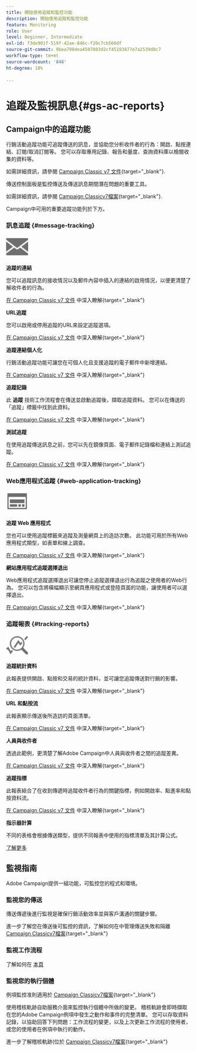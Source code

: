 ```yaml
---
title: 開始使用追蹤和監控功能
description: 開始使用追蹤和監控功能
feature: Monitoring
role: User
level: Beginner, Intermediate
exl-id: f3de901f-519f-42ae-846c-f20c7cb560df
source-git-commit: 9bea7904ea4507083d2cf45193877e7a2539d0c7
workflow-type: tm+mt
source-wordcount: '848'
ht-degree: 18%

---
```


# 追蹤及監視訊息{#gs-ac-reports}

## Campaign中的追蹤功能

行銷活動追蹤功能可追蹤傳送的訊息，並協助您分析收件者的行為：開啟、點按連結、訂閱/取消訂閱等。 您可以存取專用記錄、報告和量度、查詢資料庫以檢閱收集的資料等。

如需詳細資訊，請參閱 [Campaign Classic v7 文件](https://experienceleague.adobe.com/docs/campaign-classic/using/getting-started/profile-management/editing-a-profile.html?lang=en#tracking-tab){target="_blank"}.

傳送控制面板是監控傳送及傳送訊息期間潛在問題的重要工具。

如需詳細資訊，請參閱 [Campaign Classicv7檔案](https://experienceleague.adobe.com/docs/campaign-classic/using/sending-messages/monitoring-deliveries/delivery-dashboard.html?lang=en#sending-messages){target="_blank"}.

Campaign中可用的重要追蹤功能列於下方。

### 訊息追蹤 {#message-tracking}

<img src="assets/do-not-localize/icon-message-tracking.svg" width="60px">

**追蹤的連結**

您可以追蹤訊息的接收情況以及郵件內容中插入的連結的啟用情況，以便更清楚了解收件者的行為。

[在 Campaign Classic v7 文件](https://experienceleague.adobe.com/docs/campaign-classic/using/sending-messages/tracking-messages/how-to-configure-tracked-links.html?lang=en#sending-messages) 中深入瞭解{target="_blank"}

**URL追蹤**

您可以啟用或停用追蹤的URL來設定追蹤選項。

[在 Campaign Classic v7 文件](https://experienceleague.adobe.com/docs/campaign-classic/using/sending-messages/tracking-messages/personalizing-url-tracking.html?lang=en#sending-messages) 中深入瞭解{target="_blank"}


**追蹤連結個人化**

行銷活動追蹤功能可讓您在可個人化且支援追蹤的電子郵件中新增連結。

[在 Campaign Classic v7 文件](https://experienceleague.adobe.com/docs/campaign-classic/using/sending-messages/tracking-messages/tracking-personalized-links/tracking-personalized-links.html?lang=en#sending-messages) 中深入瞭解{target="_blank"}

**追蹤記錄**

此 **追蹤** 技術工作流程會在傳送並啟動追蹤後，擷取追蹤資料。 您可以在傳送的「追蹤」標籤中找到此資料。

[在 Campaign Classic v7 文件](https://experienceleague.adobe.com/docs/campaign-classic/using/sending-messages/tracking-messages/accessing-the-tracking-logs.html?lang=en#sending-messages) 中深入瞭解{target="_blank"}

**測試追蹤**

在使用追蹤傳送訊息之前，您可以先在鏡像頁面、電子郵件記錄檔和連結上測試追蹤。

[在 Campaign Classic v7 文件](https://experienceleague.adobe.com/docs/campaign-classic/using/sending-messages/tracking-messages/testing-tracking.html?lang=en#sending-messages) 中深入瞭解{target="_blank"}

### Web應用程式追蹤 {#web-application-tracking}

<img src="assets/do-not-localize/icon-web-app.svg" width="60px">

**追蹤 Web 應用程式**

您也可以使用追蹤標籤來追蹤及測量網頁上的造訪次數。 此功能可用於所有Web應用程式類型，如表單和線上調查。

[在 Campaign Classic v7 文件](https://experienceleague.adobe.com/docs/campaign-classic/using/designing-content/web-applications/tracking-a-web-application.html?lang=en#designing-content) 中深入瞭解{target="_blank"}

**網站應用程式追蹤選擇退出**

Web應用程式追蹤選擇退出可讓您停止追蹤選擇退出行為追蹤之使用者的Web行為。 您可以包含將橫幅顯示至網頁應用程式或登陸頁面的功能，讓使用者可以選擇退出。

[在 Campaign Classic v7 文件](https://experienceleague.adobe.com/docs/campaign-classic/using/designing-content/web-applications/web-application-tracking-opt-out.html?lang=en#designing-content) 中深入瞭解{target="_blank"}

### 追蹤報表 {#tracking-reports}

<img src="assets/do-not-localize/icon_monitor.svg" width="60px">

**追蹤統計資料**

此報表提供開啟、點按和交易的統計資料，並可讓您追蹤傳送對行銷的影響。

[在 Campaign Classic v7 文件](https://experienceleague.adobe.com/docs/campaign-classic/using/sending-messages/tracking-messages/about-message-tracking.html?lang=en#tracking-reports) 中深入瞭解{target="_blank"}

**URL 和點按流**

此報表顯示傳送後所造訪的頁面清單。

[在 Campaign Classic v7 文件](https://experienceleague.adobe.com/docs/campaign-classic/using/reporting/reports-on-deliveries/delivery-reports.html?lang=en#urls-and-click-streams) 中深入瞭解{target="_blank"}

**人員與收件者**

透過此範例，更清楚了解Adobe Campaign中人員與收件者之間的追蹤差異。

[在 Campaign Classic v7 文件](https://experienceleague.adobe.com/docs/campaign-classic/using/reporting/reports-on-deliveries/person-people-recipients.html?lang=en#reporting) 中深入瞭解{target="_blank"}

**追蹤指標**

此報表結合了在收到傳遞時追蹤收件者行為的關鍵指標，例如開啟率、點進率和點按資料流。

[在 Campaign Classic v7 文件](https://experienceleague.adobe.com/docs/campaign-classic/using/reporting/reports-on-deliveries/delivery-reports.html?lang=en#reporting) 中深入瞭解{target="_blank"}

**指示器計算**

不同的表格會根據傳送類型，提供不同報表中使用的指標清單及其計算公式。

[了解更多](../reporting/metrics-calculation.md)

## 監視指南

Adobe Campaign提供一組功能，可監控您的程式和環境。

### 監視您的傳送

傳送傳遞後進行監視是確保行銷活動效率並與客戶溝通的關鍵步驟。 

進一步了解您在傳送後可監控的資訊，了解如何在中管理傳送失敗和隔離 [Campaign Classicv7檔案](https://experienceleague.adobe.com/docs/campaign-classic/using/sending-messages/monitoring-deliveries/about-delivery-monitoring.html?lang=zh-Hant#sending-messages){target="_blank"}

### 監視工作流程

了解如何在 [本頁](https://experienceleague.adobe.com/docs/campaign/automation/workflows/monitoring-workflows/monitor-workflow-execution.html)

### 監視您的執行個體

例項監控准則適用於 [Campaign Classicv7檔案](https://experienceleague.adobe.com/docs/campaign-classic/using/monitoring-campaign-classic/introduction/monitoring-guidelines.html?lang=en#monitoring-campaign-classic){target="_blank"}

使用稽核軌跡自助服務介面來監控執行個體中所做的變更。 稽核軌跡會即時擷取在您的Adobe Campaign例項中發生之動作和事件的完整清單。 您可以存取資料記錄，以協助回答下列問題：工作流程的變更，以及上次更新工作流程的使用者，或您的使用者在例項中執行的動作。

進一步了解稽核軌跡(位於  [Campaign Classicv7檔案](https://experienceleague.adobe.com/docs/campaign-classic/using/monitoring-campaign-classic/production-procedures/audit-trail.html?lang=en#accessing-audit-trail){target="_blank"}
